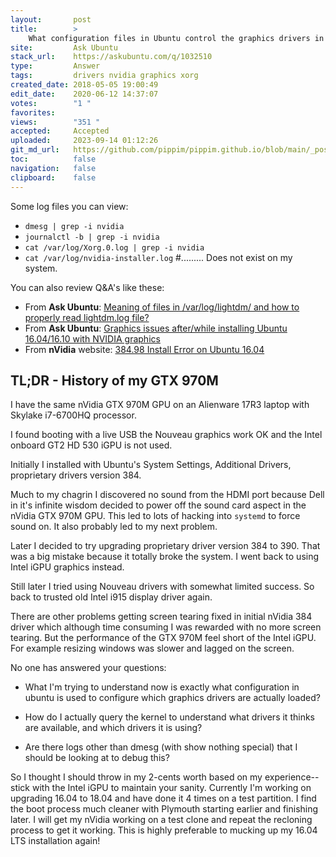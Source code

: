 ```yaml
---
layout:       post
title:        >
    What configuration files in Ubuntu control the graphics drivers in a dual GPU system?
site:         Ask Ubuntu
stack_url:    https://askubuntu.com/q/1032510
type:         Answer
tags:         drivers nvidia graphics xorg
created_date: 2018-05-05 19:00:49
edit_date:    2020-06-12 14:37:07
votes:        "1 "
favorites:    
views:        "351 "
accepted:     Accepted
uploaded:     2023-09-14 01:12:26
git_md_url:   https://github.com/pippim/pippim.github.io/blob/main/_posts/2018/2018-05-05-What-configuration-files-in-Ubuntu-control-the-graphics-drivers-in-a-dual-GPU-system_.md
toc:          false
navigation:   false
clipboard:    false
---
```


Some log files you can view:

- `dmesg | grep -i nvidia`
- `journalctl -b | grep -i nvidia`
- `cat /var/log/Xorg.0.log | grep -i nvidia`
- `cat /var/log/nvidia-installer.log` #......... Does not exist on my system.

You can also review Q&A's like these:

- From **Ask Ubuntu**: [Meaning of files in /var/log/lightdm/ and how to properly read lightdm.log file?][1]
- From **Ask Ubuntu**: [Graphics issues after/while installing Ubuntu 16.04/16.10 with NVIDIA graphics][2]
- From **nVidia** website: [384.98 Install Error on Ubuntu 16.04][3] 

## TL;DR - History of my GTX 970M

I have the same nVidia GTX 970M GPU on an Alienware 17R3 laptop with Skylake i7-6700HQ processor.

I found booting with a live USB the Nouveau graphics work OK and the Intel onboard GT2 HD 530 iGPU is not used.

Initially I installed with Ubuntu's System Settings, Additional Drivers, proprietary drivers version 384.

Much to my chagrin I discovered no sound from the HDMI port because Dell in it's infinite wisdom decided to power off the sound card aspect in the nVidia GTX 970M GPU. This led to lots of hacking into `systemd` to force sound on. It also probably led to my next problem.

Later I decided to try upgrading proprietary driver version 384 to 390. That was a big mistake because it totally broke the system. I went back to using Intel iGPU graphics instead.

Still later I tried using Nouveau drivers with somewhat limited success. So back to trusted old Intel i915 display driver again.

There are other problems getting screen tearing fixed in initial nVidia 384 driver which although time consuming I was rewarded with no more screen tearing. But the performance of the GTX 970M feel short of the Intel iGPU. For example resizing windows was slower and lagged on the screen.

No one has answered your questions:

  - What I'm trying to understand now is exactly what configuration in ubuntu is used to configure which graphics drivers are actually loaded?

  - How do I actually query the kernel to understand what drivers it thinks are available, and which drivers it is using?

  - Are there logs other than dmesg (with show nothing special) that I should be looking at to debug this?

So I thought I should throw in my 2-cents worth based on my experience--stick with the Intel iGPU to maintain your sanity. Currently I'm working on upgrading 16.04 to 18.04 and have done it 4 times on a test partition. I find the boot process much cleaner with Plymouth starting earlier and finishing later. I will get my nVidia working on a test clone and repeat the recloning process to get it working. This is highly preferable to mucking up my 16.04 LTS installation again!


  [1]: https://askubuntu.com/questions/396957/meaning-of-files-in-var-log-lightdm-and-how-to-properly-read-lightdm-log-file?utm_medium=organic&utm_source=google_rich_qa&utm_campaign=google_rich_qa
  [2]: https://askubuntu.com/questions/760934/graphics-issues-after-while-installing-ubuntu-16-04-16-10-with-nvidia-graphics?utm_medium=organic&utm_source=google_rich_qa&utm_campaign=google_rich_qa
  [3]: https://devtalk.nvidia.com/default/topic/1026550/linux/384-98-install-error-on-ubuntu-16-04/
